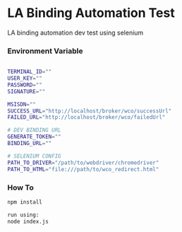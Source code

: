 # LA Binding Automation Test
LA binding automation dev test using selenium

### Environment Variable
```sh

TERMINAL_ID=""
USER_KEY=""
PASSWORD=""
SIGNATURE=""

MSISDN=""
SUCCESS_URL="http://localhost/broker/wco/successUrl"
FAILED_URL="http://localhost/broker/wco/failedUrl"

# DEV BINDING URL
GENERATE_TOKEN=""
BINDING_URL=""

# SELENIUM CONFIG
PATH_TO_DRIVER="/path/to/webdriver/chromedriver"
PATH_TO_HTML="file:///path/to/wco_redirect.html"

```

### How To

```sh
npm install

run using:
node index.js
```
